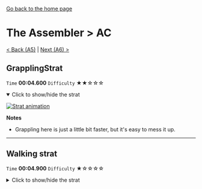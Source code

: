 [Go back to the home page](https://github.com/Doublevil/scbspeedrun)

# The Assembler > AC

[< Back (A5)](https://github.com/Doublevil/scbspeedrun/blob/main/levels/A/A5.md) | [Next (A6) >](https://github.com/Doublevil/scbspeedrun/blob/main/levels/A/A6.md)

## GrapplingStrat

`Time` **00:04.600** `Difficulty` ★★☆☆☆
<details open>
  <summary>Click to show/hide the strat</summary>

  [![Strat animation](https://github.com/Doublevil/scbspeedrun/blob/main/media/levels/A/AC_GrapplingStrat.webp)](https://github.com/Doublevil/scbspeedrun/blob/main/media/levels/A/AC_GrapplingStrat.mp4)

  **Notes**
  - Grappling here is just a little bit faster, but it's easy to mess it up.
</details>

---
## Walking strat

`Time` **00:04.900** `Difficulty` ★☆☆☆☆
<details>
  <summary>Click to show/hide the strat</summary>

  [![Strat animation](https://github.com/Doublevil/scbspeedrun/blob/main/media/levels/A/AC_WalkingStrat.webp)](https://github.com/Doublevil/scbspeedrun/blob/main/media/levels/A/AC_WalkingStrat.mp4)
</details>
